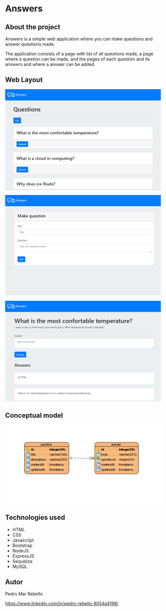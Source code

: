 # Answers

## About the project

Answers is a simple web application where you can make questions and answer questions made.

The application consists of a page with list of all questions made, a page where a question can be made, and the pages of each question and its answers and where a answer can be added.

## Web Layout

![Web 1](https://github.com/pedrorebello/answers/blob/main/assets/scr1-home.png)

![Web 2](https://github.com/pedrorebello/answers/blob/main/assets/scr2-ask.png)

![Web 3](https://github.com/pedrorebello/answers/blob/main/assets/scr3-question.png)

## Conceptual model

![Conceptual model](https://github.com/pedrorebello/answers/blob/main/assets/model.png)

## Technologies used
- HTML
- CSS
- Javascript
- Bootstrap
- NodeJS
- ExpressJS
- Sequelize
- MySQL

## Autor

Pedro Mar Rebello

https://www.linkedin.com/in/pedro-rebello-8054a4198/
